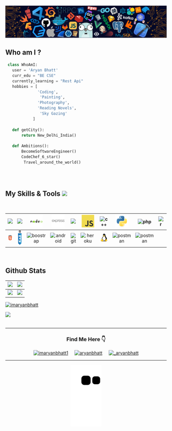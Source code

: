 ![Github Banner](https://github.com/aryanbhatt1/aryanbhatt1/blob/main/banner.png)

## Who am I ?

 ```python
  class WhoAmI:
    user = 'Aryan Bhatt'
	curr_edu = "BE CSE"
    currently_learning = "Rest Api"
	hobbies = [
		       'Coding',
                'Painting',
		       'Photography',
		       'Reading Novels',
                'Sky Gazing'
		     ]
	
	def getCity():
		return New_Delhi_India()
	 
	def Ambitions():
		BecomeSoftwareEngineer()
		CodeChef_6_star()
         Travel_around_the_world()
        
 ```
<br>
<h2> My Skills & Tools <img src = "https://media2.giphy.com/media/QssGEmpkyEOhBCb7e1/giphy.gif?cid=ecf05e47a0n3gi1bfqntqmob8g9aid1oyj2wr3ds3mg700bl&rid=giphy.gif" width = 32px> </h2>
<br>

|<img src="https://raw.githubusercontent.com/rahulbanerjee26/githubAboutMeGenerator/main/icons/python.svg" width=40> | <img src="https://raw.githubusercontent.com/rahulbanerjee26/githubAboutMeGenerator/main/icons/javascript.svg" width=40> | <img src="https://raw.githubusercontent.com/devicons/devicon/master/icons/nodejs/nodejs-original-wordmark.svg" width="40"> | <img src="https://raw.githubusercontent.com/devicons/devicon/master/icons/express/express-original-wordmark.svg" width="40"> | <img src="https://www.vectorlogo.zone/logos/java/java-vertical.svg" width="40"> | <img src="https://raw.githubusercontent.com/devicons/devicon/master/icons/javascript/javascript-original.svg" width="40"> | <img src="https://raw.githubusercontent.com/coderjojo/coderjojo/master/img/cpp.png" alt="c++" width="40"> | <img src="https://raw.githubusercontent.com/devicons/devicon/master/icons/python/python-original.svg" alt="python" width="40">  | <img src="https://www.vectorlogo.zone/logos/php/php-ar21.svg" alt="php" width="40">  | <img src="https://www.vectorlogo.zone/logos/r-project/r-project-icon.svg" alt="r" width="40"> | <img src="https://www.vectorlogo.zone/logos/mysql/mysql-ar21.svg" alt="mysql" width="40"> | <img src="https://www.vectorlogo.zone/logos/mongodb/mongodb-icon.svg" alt="mongodb" width="40"> | <img src="https://www.vectorlogo.zone/logos/firebase/firebase-icon.svg" alt="firebase" width="40"> | <img src="https://www.vectorlogo.zone/logos/sqlite/sqlite-icon.svg" alt="sqlite" width="40"> | 
|:-:|:-:|:-:|:-:|:-:|:-:|:-:|:-:|:-:|:-:|:-:|:-:|:-:|:-:|
|<img src="https://raw.githubusercontent.com/devicons/devicon/master/icons/html5/html5-original-wordmark.svg" alt="html5" width="40"> | <img src="https://raw.githubusercontent.com/devicons/devicon/master/icons/css3/css3-original-wordmark.svg" alt="css3" width="45" height="45"/> | <img src="https://www.vectorlogo.zone/logos/getbootstrap/getbootstrap-icon.svg" alt="boostrap" width="40"> | <img src="https://www.vectorlogo.zone/logos/android/android-icon.svg" alt="android" width="40"> | <img src="https://www.vectorlogo.zone/logos/git-scm/git-scm-icon.svg" alt="git" width="40"> | <img src="https://www.vectorlogo.zone/logos/heroku/heroku-icon.svg" alt="heroku" width="40"> | <img src="https://raw.githubusercontent.com/devicons/devicon/master/icons/linux/linux-original.svg" alt="linux" width="40"> | <img src="https://www.vectorlogo.zone/logos/getpostman/getpostman-icon.svg" alt="postman" width="40"> | <img src="https://www.vectorlogo.zone/logos/visualstudio_code/visualstudio_code-icon.svg" alt="postman" width="40"> |
<br>

## Github Stats

<img src="https://github-readme-streak-stats.herokuapp.com?user=aryanbhatt1&theme=tokyonight&date_format=M%20j%5B%2C%20Y%5D">|<img src="https://github-readme-stats.vercel.app/api?username=aryanbhatt1&show_icons=true&theme=tokyonight"/>
|---|---|
<img src="https://github-readme-stats.vercel.app/api/top-langs/?username=aryanbhatt1&layout=compact&theme=tokyonight"/>|<img src="https://github-readme-stats.vercel.app/api/wakatime?username=aryanbhatt1&theme=tokyonight"/>


<p align="left"> 
    <a href="https://twitter.com/imaryanbhatt" target="blank">
        <img src="https://img.shields.io/twitter/follow/imaryanbhatt?logo=twitter&style=for-the-badge" alt="imaryanbhatt"/>
    </a>
</p>
<a href="mailto:aryanbhatt1002@gmail.com?"><img src="https://img.shields.io/badge/gmail-%23DD0031.svg?&style=for-the-badge&logo=gmail&logoColor=white"/></a>
<br><br>
<hr>

<h3 align="center">Find Me Here 👇</h3>
<p align="center">
    <a href="https://twitter.com/imaryanbhatt" target="blank"><img align="center" src="https://img.icons8.com/cute-clipart/64/000000/twitter.png" alt="imaryanbhatt1" height="50" width="50" /></a> &nbsp;&nbsp;&nbsp;
<a href="https://www.linkedin.com/in/aryanbhatt/" target="blank"><img align="center" src="https://img.icons8.com/cute-clipart/64/000000/linkedin.png" alt="aryanbhatt" height="50" width="50" /></a>&nbsp;&nbsp;&nbsp;&nbsp;
<a href="https://instagram.com/_aryanbhatt" target="blank"><img align="center" src="https://img.icons8.com/cute-clipart/64/000000/instagram-new.png" alt="_aryanbhatt" height="50" width="50" /></a>
</p>

<hr>
<p align="center">
  <img src="https://github.com/aryanbhatt1/aryanbhatt1/blob/output/github-contribution-grid-snake.svg" alt="snake"></center>
</p>
